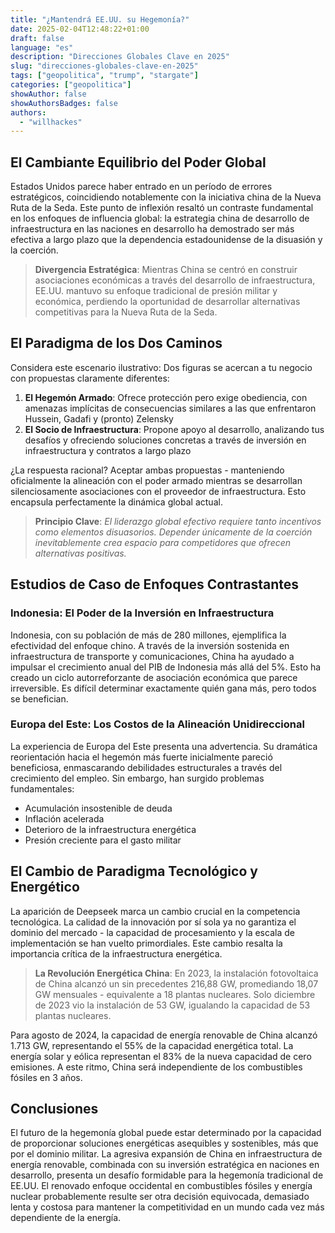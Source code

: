 ```yaml
---
title: "¿Mantendrá EE.UU. su Hegemonía?"
date: 2025-02-04T12:48:22+01:00
draft: false
language: "es"
description: "Direcciones Globales Clave en 2025"
slug: "direcciones-globales-clave-en-2025"
tags: ["geopolitica", "trump", "stargate"]
categories: ["geopolitica"]
showAuthor: false
showAuthorsBadges: false
authors:
  - "willhackes"
---
```


## El Cambiante Equilibrio del Poder Global

Estados Unidos parece haber entrado en un período de errores estratégicos, coincidiendo notablemente con la iniciativa china de la Nueva Ruta de la Seda. Este punto de inflexión resaltó un contraste fundamental en los enfoques de influencia global: la estrategia china de desarrollo de infraestructura en las naciones en desarrollo ha demostrado ser más efectiva a largo plazo que la dependencia estadounidense de la disuasión y la coerción.

> **Divergencia Estratégica**: Mientras China se centró en construir asociaciones económicas a través del desarrollo de infraestructura, EE.UU. mantuvo su enfoque tradicional de presión militar y económica, perdiendo la oportunidad de desarrollar alternativas competitivas para la Nueva Ruta de la Seda.

## El Paradigma de los Dos Caminos

Considera este escenario ilustrativo: Dos figuras se acercan a tu negocio con propuestas claramente diferentes:

1. **El Hegemón Armado**: Ofrece protección pero exige obediencia, con amenazas implícitas de consecuencias similares a las que enfrentaron Hussein, Gadafi y (pronto) Zelensky
2. **El Socio de Infraestructura**: Propone apoyo al desarrollo, analizando tus desafíos y ofreciendo soluciones concretas a través de inversión en infraestructura y contratos a largo plazo

¿La respuesta racional? Aceptar ambas propuestas - manteniendo oficialmente la alineación con el poder armado mientras se desarrollan silenciosamente asociaciones con el proveedor de infraestructura. Esto encapsula perfectamente la dinámica global actual.

> **Principio Clave**: *El liderazgo global efectivo requiere tanto incentivos como elementos disuasorios. Depender únicamente de la coerción inevitablemente crea espacio para competidores que ofrecen alternativas positivas.*

## Estudios de Caso de Enfoques Contrastantes

### Indonesia: El Poder de la Inversión en Infraestructura
Indonesia, con su población de más de 280 millones, ejemplifica la efectividad del enfoque chino. A través de la inversión sostenida en infraestructura de transporte y comunicaciones, China ha ayudado a impulsar el crecimiento anual del PIB de Indonesia más allá del 5%. Esto ha creado un ciclo autorreforzante de asociación económica que parece irreversible. Es difícil determinar exactamente quién gana más, pero todos se benefician.

### Europa del Este: Los Costos de la Alineación Unidireccional
La experiencia de Europa del Este presenta una advertencia. Su dramática reorientación hacia el hegemón más fuerte inicialmente pareció beneficiosa, enmascarando debilidades estructurales a través del crecimiento del empleo. Sin embargo, han surgido problemas fundamentales:

- Acumulación insostenible de deuda
- Inflación acelerada
- Deterioro de la infraestructura energética
- Presión creciente para el gasto militar

## El Cambio de Paradigma Tecnológico y Energético

La aparición de Deepseek marca un cambio crucial en la competencia tecnológica. La calidad de la innovación por sí sola ya no garantiza el dominio del mercado - la capacidad de procesamiento y la escala de implementación se han vuelto primordiales. Este cambio resalta la importancia crítica de la infraestructura energética.

> **La Revolución Energética China**: En 2023, la instalación fotovoltaica de China alcanzó un sin precedentes 216,88 GW, promediando 18,07 GW mensuales - equivalente a 18 plantas nucleares. Solo diciembre de 2023 vio la instalación de 53 GW, igualando la capacidad de 53 plantas nucleares.

Para agosto de 2024, la capacidad de energía renovable de China alcanzó 1.713 GW, representando el 55% de la capacidad energética total. La energía solar y eólica representan el 83% de la nueva capacidad de cero emisiones. A este ritmo, China será independiente de los combustibles fósiles en 3 años.

## Conclusiones

El futuro de la hegemonía global puede estar determinado por la capacidad de proporcionar soluciones energéticas asequibles y sostenibles, más que por el dominio militar. La agresiva expansión de China en infraestructura de energía renovable, combinada con su inversión estratégica en naciones en desarrollo, presenta un desafío formidable para la hegemonía tradicional de EE.UU. El renovado enfoque occidental en combustibles fósiles y energía nuclear probablemente resulte ser otra decisión equivocada, demasiado lenta y costosa para mantener la competitividad en un mundo cada vez más dependiente de la energía.